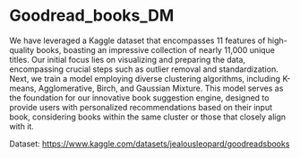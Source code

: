 # Goodread_books_DM

We have leveraged a Kaggle dataset that encompasses 11 features of high-quality books, boasting an impressive collection of nearly 11,000 unique titles. Our initial focus lies on visualizing and preparing the data, encompassing crucial steps such as outlier removal and standardization. Next, we train a model employing diverse clustering algorithms, including K-means, Agglomerative, Birch, and Gaussian Mixture. This model serves as the foundation for our innovative book suggestion engine, designed to provide users with personalized recommendations based on their input book, considering books within the same cluster or those that closely align with it.

Dataset: https://www.kaggle.com/datasets/jealousleopard/goodreadsbooks

